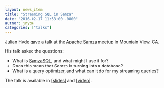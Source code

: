 ```yaml
---
layout: news_item
title: "Streaming SQL in Samza"
date: "2016-02-17 11:53:00 -0800"
author: jhyde
categories: ["talks"]
---
```

<!--
{% comment %}
Licensed to the Apache Software Foundation (ASF) under one or more
contributor license agreements.  See the NOTICE file distributed with
this work for additional information regarding copyright ownership.
The ASF licenses this file to you under the Apache License, Version 2.0
(the "License"); you may not use this file except in compliance with
the License.  You may obtain a copy of the License at

http://www.apache.org/licenses/LICENSE-2.0

Unless required by applicable law or agreed to in writing, software
distributed under the License is distributed on an "AS IS" BASIS,
WITHOUT WARRANTIES OR CONDITIONS OF ANY KIND, either express or implied.
See the License for the specific language governing permissions and
limitations under the License.
{% endcomment %}
-->

Julian Hyde gave a talk at the [Apache Samza](https://samza.apache.org/)
meetup in Mountain View, CA.

His talk asked the questions:

* What is [SamzaSQL](https://github.com/milinda/samza-sql),
  and what might I use it for?
* Does this mean that Samza is turning into a database?
* What is a query optimizer, and what can it do for my streaming queries?

The talk is available in
[[slides](https://www.slideshare.net/julianhyde/streaming-sql)]
and
[[video](https://www.ustream.tv/recorded/83322450#to00:55:48)].
